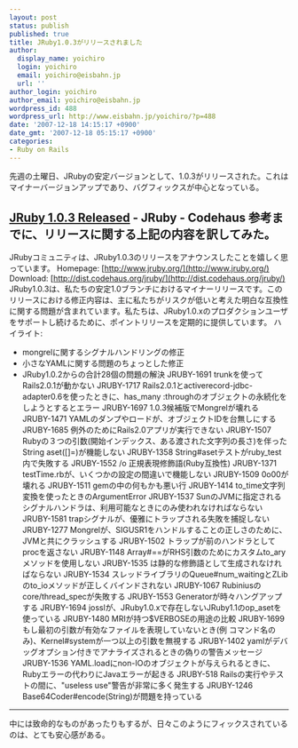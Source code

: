 ```yaml
---
layout: post
status: publish
published: true
title: JRuby1.0.3がリリースされました
author:
  display_name: yoichiro
  login: yoichiro
  email: yoichiro@eisbahn.jp
  url: ''
author_login: yoichiro
author_email: yoichiro@eisbahn.jp
wordpress_id: 488
wordpress_url: http://www.eisbahn.jp/yoichiro/?p=488
date: '2007-12-18 14:15:17 +0900'
date_gmt: '2007-12-18 05:15:17 +0900'
categories:
- Ruby on Rails
---
```


先週の土曜日、JRubyの安定バージョンとして、1.0.3がリリースされた。これはマイナーバージョンアップであり、バグフィックスが中心となっている。

[JRuby 1.0.3 Released](http://docs.codehaus.org/display/JRUBY/2007/12/15/JRuby+1.0.3+Released) - JRuby - Codehaus
参考までに、リリースに関する上記の内容を訳してみた。
---
JRubyコミュニティは、JRuby1.0.3のリリースをアナウンスしたことを嬉しく思っています。
Homepage: 
[http://www.jruby.org/](http://www.jruby.org/)
Download: 
[http://dist.codehaus.org/jruby/](http://dist.codehaus.org/jruby/)
JRuby1.0.3は、私たちの安定1.0ブランチにおけるマイナーリリースです。このリリースにおける修正内容は、主に私たちがリスクが低いと考えた明白な互換性に関する問題が含まれています。私たちは、JRuby1.0.xのプロダクションユーザをサポートし続けるために、ポイントリリースを定期的に提供しています。
ハイライト:
- mongrelに関するシグナルハンドリングの修正
- 小さなYAMLに関する問題のちょっとした修正
- JRuby1.0.2からの合計28個の問題の解決
JRUBY-1691 trunkを使ってRails2.0.1が動かない
JRUBY-1717 Rails2.0.1とactiverecord-jdbc-adapter0.6を使ったときに、has_many :throughのオブジェクトの永続化をしようとするとエラー
JRUBY-1697 1.0.3候補版でMongrelが壊れる
JRUBY-1471 YAMLのダンプやロードが、オブジェクトIDを台無しにする
JRUBY-1685 例外のためにRails2.0アプリが実行できない
JRUBY-1507 Rubyの３つの引数(開始インデックス、ある渡された文字列の長さ)を伴ったString aset([]=)が機能しない
JRUBY-1358 String#asetテストがruby_test内で失敗する
JRUBY-1552 /o 正規表現修飾語(Ruby互換性)
JRUBY-1371 testTime.rbが、いくつかの設定の間違いで機能しない
JRUBY-1509 0o00が壊れる
JRUBY-1511 gemの中の何もかも悪い行
JRUBY-1414 to_time文字列変換を使ったときのArgumentError
JRUBY-1537 SunのJVMに指定されるシグナルハンドラは、利用可能なときにのみ使われなければならない
JRUBY-1581 trapシグナルが、優雅にトラップされる失敗を捕捉しない
JRUBY-1277 Mongrelが、SIGUSR1をハンドルすることの正しさのために、JVMと共にクラッシュする
JRUBY-1502 トラップが前のハンドラとしてprocを返さない
JRUBY-1148 Array#==がRHS引数のためにカスタムto_aryメソッドを使用しない
JRUBY-1535 
は静的な修飾語として生成されなければならない
JRUBY-1534 スレッドライブラリのQueue#num_waitingとZLibのto_ioメソッドが正しくバインドされない
JRUBY-1067 Rubiniusのcore/thread_specが失敗する
JRUBY-1553 Generatorが時々ハングアップする
JRUBY-1694 josslが、JRuby1.0.xで存在しないJRuby1.1のop_asetを使っている
JRUBY-1480 MRIが持つ$VERBOSEの用途の比較
JRUBY-1699 もし最初の引数が有効なファイルを表現していないとき(例 コマンド名のみ)、Kernel#systemが一つ以上の引数を無視する
JRUBY-1402 yamlがデバッグオプション付きでアナライズされるときの偽りの警告メッセージ
JRUBY-1536 YAML.loadにnon-IOのオブジェクトが与えられるときに、Rubyエラーの代わりにJavaエラーが起きる
JRUBY-518 Railsの実行やテストの間に、"useless use"警告が非常に多く発生する
JRUBY-1246 Base64Coder#encode(String)が問題を持っている
---
中には致命的なものがあったりもするが、日々このようにフィックスされているのは、とても安心感がある。
